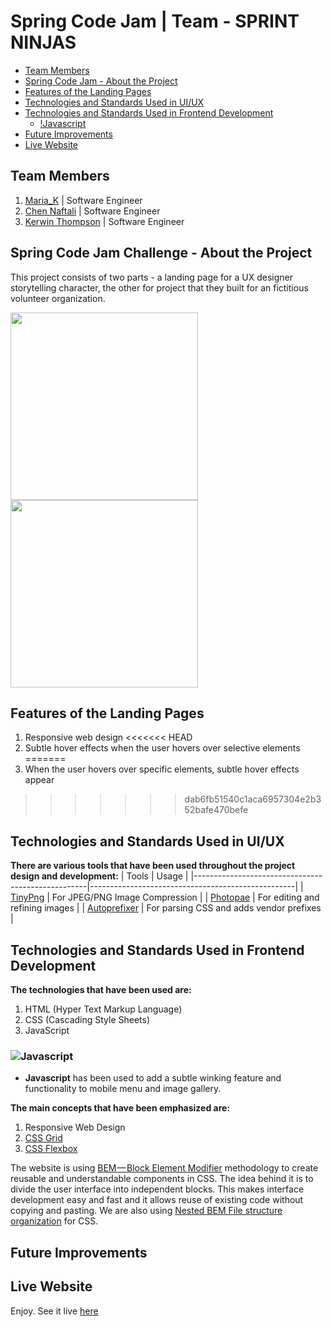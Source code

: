 # Spring Code Jam | Team - SPRINT NINJAS

- [Team Members](#team-members)
- [Spring Code Jam - About the Project](#spring-code-jam-challenge---about-the-project)
- [Features of the Landing Pages](#features-of-the-landing-pages)
- [Technologies and Standards Used in UI/UX](#technologies-and-standards-used-in-uiux)
- [Technologies and Standards Used in Frontend Development](#technologies-and-standards-used-in-frontend-development)
  - [!Javascript](#)
- [Future Improvements](#future-improvements)
- [Live Website](#live-website)

## Team Members

1. [Maria_K](https://github.com/#) | Software Engineer
2. [Chen Naftali](https://github.com/#) | Software Engineer
3. [Kerwin Thompson](https://github.com/Kerwindows) | Software Engineer

## Spring Code Jam Challenge - About the Project

This project consists of two parts - a landing page for a UX designer storytelling character, the other for project that they built for an fictitious volunteer organization.

<img src="#" width=300>
<img src="#" width=300>

## Features of the Landing Pages

1. Responsive web design
<<<<<<< HEAD
2. Subtle hover effects when the user hovers over selective elements
=======
2. When the user hovers over specific elements, subtle hover effects appear
>>>>>>> dab6fb51540c1aca6957304e2b352bafe470befe

## Technologies and Standards Used in UI/UX

**There are various tools that have been used throughout the project design and development:**
| Tools | Usage |
|---------------------------------------------------|---------------------------------------------------|
| [TinyPng](https://tinypng.com/) | For JPEG/PNG Image Compression |
| [Photopae](https://www.photopea.com/) | For editing and refining images |
| [Autoprefixer](https://autoprefixer.github.io/) | For parsing CSS and adds vendor prefixes |

## Technologies and Standards Used in Frontend Development

**The technologies that have been used are:**

1. HTML (Hyper Text Markup Language)
2. CSS (Cascading Style Sheets)
3. JavaScript

### ![Javascript](https://img.shields.io/badge/JavaScript-323330?style=for-the-badge&logo=javascript&logoColor=F7DF1E)

- **Javascript** has been used to add a subtle winking feature and functionality to mobile menu and image gallery.

**The main concepts that have been emphasized are:**

1. Responsive Web Design
2. [CSS Grid](https://css-tricks.com/snippets/css/complete-guide-grid/)
3. [CSS Flexbox](https://css-tricks.com/snippets/css/a-guide-to-flexbox/)

The website is using [BEM — Block Element Modifier](https://en.bem.info/methodology/quick-start/) methodology to create reusable and understandable components in CSS. The idea behind it is to divide the user interface into independent blocks. This makes interface development easy and fast and it allows reuse of existing code without copying and pasting. We are also using [Nested BEM File structure organization](https://en.bem.info/methodology/filestructure/#nested) for CSS.

## Future Improvements

## Live Website

Enjoy. See it live [here](https://sprint-ninjas.github.io/spring-code-jam/)
